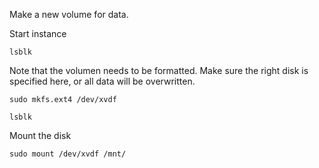 Make a new volume for data.

Start instance

```
lsblk
```

Note that the volumen needs to be formatted. Make sure the right disk is specified here, or all data will be overwritten.
```
sudo mkfs.ext4 /dev/xvdf 
```
```
lsblk
```
Mount the disk
```
sudo mount /dev/xvdf /mnt/
```
